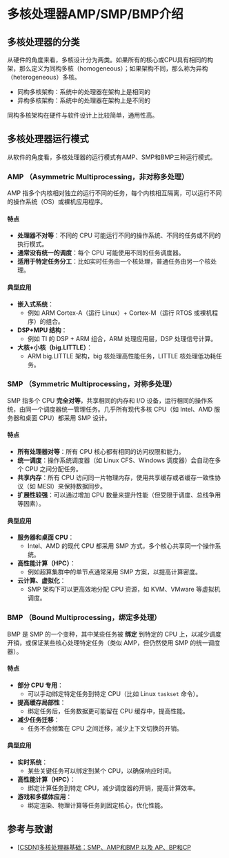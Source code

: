 # 多核处理器AMP/SMP/BMP介绍

## 多核处理器的分类

从硬件的角度来看，多核设计分为两类。如果所有的核心或CPU具有相同的构架，那么定义为同构多核（homogeneous）；如果架构不同，那么称为异构（heterogeneous）多核。
- 同构多核架构：系统中的处理器在架构上是相同的
- 异构多核架构：系统中的处理器在架构上是不同的

同构多核架构在硬件与软件设计上比较简单，通用性高。

## 多核处理器运行模式

从软件的角度看，多核处理器的运行模式有AMP、SMP和BMP三种运行模式。

### AMP （Asymmetric Multiprocessing，非对称多处理）
AMP 指多个内核相对独立的运行不同的任务，每个内核相互隔离，可以运行不同的操作系统（OS）或裸机应用程序。

#### 特点
- **处理器不对等**：不同的 CPU 可能运行不同的操作系统、不同的任务或不同的执行模式。
- **通常没有统一的调度**：每个 CPU 可能使用不同的任务调度器。
- **适用于特定任务分工**：比如实时任务由一个核处理，普通任务由另一个核处理。

#### **典型应用**
- **嵌入式系统**：
  - 例如 ARM Cortex-A（运行 Linux）+ Cortex-M（运行 RTOS 或裸机程序）的组合。
- **DSP+MPU 结构**：
  - 例如 TI 的 DSP + ARM 组合，ARM 处理应用层，DSP 处理信号计算。
- **大核+小核（big.LITTLE）**：
  - ARM big.LITTLE 架构，big 核处理高性能任务，LITTLE 核处理低功耗任务。


### SMP （Symmetric Multiprocessing，对称多处理）
SMP 指多个 CPU **完全对等**，共享相同的内存和 I/O 设备，运行相同的操作系统，由同一个调度器统一管理任务。几乎所有现代多核 CPU（如 Intel、AMD 服务器和桌面 CPU）都采用 SMP 设计。

#### **特点**
- **所有处理器对等**：所有 CPU 核心都有相同的访问权限和能力。
- **统一调度**：操作系统调度器（如 Linux CFS、Windows 调度器）会自动在多个 CPU 之间分配任务。
- **共享内存**：所有 CPU 访问同一片物理内存，使用共享缓存或者缓存一致性协议（如 MESI）来保持数据同步。
- **扩展性较强**：可以通过增加 CPU 数量来提升性能（但受限于调度、总线争用等因素）。

#### **典型应用**
- **服务器和桌面 CPU**：
  - Intel、AMD 的现代 CPU 都采用 SMP 方式，多个核心共享同一个操作系统。
- **高性能计算（HPC）**：
  - 例如超算集群中的单节点通常采用 SMP 方案，以提高计算密度。
- **云计算、虚拟化**：
  - SMP 架构下可以更高效地分配 CPU 资源，如 KVM、VMware 等虚拟机调度。
### BMP （Bound Multiprocessing，绑定多处理）
BMP 是 SMP 的一个变种，其中某些任务被 **绑定** 到特定的 CPU 上，以减少调度开销，或保证某些核心处理特定任务（类似 AMP，但仍然使用 SMP 的统一调度器）。

#### **特点**
- **部分 CPU 专用**：
  - 可以手动绑定特定任务到特定 CPU（比如 Linux `taskset` 命令）。
- **提高缓存局部性**：
  - 绑定任务后，任务数据更可能留在 CPU 缓存中，提高性能。
- **减少任务迁移**：
  - 任务不会频繁在 CPU 之间迁移，减少上下文切换的开销。

#### **典型应用**
- **实时系统**：
  - 某些关键任务可以绑定到某个 CPU，以确保响应时间。
- **高性能计算（HPC）**：
  - 绑定计算任务到特定 CPU，减少调度器的开销，提高计算效率。
- **游戏和多媒体应用**：
  - 绑定渲染、物理计算等任务到固定核心，优化性能。

## 参考与致谢

- [[CSDN]多核处理器基础：SMP、AMP和BMP 以及 AP、BP和CP](https://blog.csdn.net/m0_37221216/article/details/102484205?fromshare=blogdetail&sharetype=blogdetail&sharerId=102484205&sharerefer=PC&sharesource=weixin_59553700&sharefrom=from_link)
